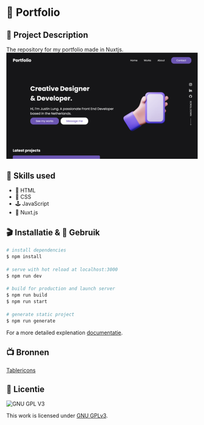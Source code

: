 # 🚀 Portfolio

## 💾 Project Description
The repository for my portfolio made in Nuxtjs.
![Portfolio Website](https://github.com/JustinLung/Portfolio/blob/master/docs/hero-image.png?raw=true)
## 🍕 Skills used
* 🔖 HTML
* 🧵 CSS
* 🕹 JavaScript
* 🧶 Nuxt.js

## 🎬 Installatie & 🔋 Gebruik

```bash
# install dependencies
$ npm install

# serve with hot reload at localhost:3000
$ npm run dev

# build for production and launch server
$ npm run build
$ npm run start

# generate static project
$ npm run generate
```

For a more detailed explenation [documentatie](https://nuxtjs.org).

## 📺 Bronnen
[Tablericons](https://tablericons.com/)

## 🚖 Licentie

![GNU GPL V3](https://www.gnu.org/graphics/gplv3-127x51.png)

This work is licensed under [GNU GPLv3](./LICENSE).

